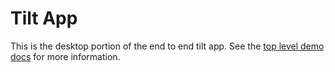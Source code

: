 # Tilt App

This is the desktop portion of the end to end tilt app. See the [top level demo docs](../README.md)
for more information.
